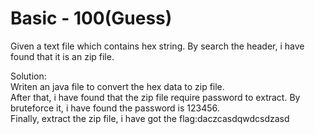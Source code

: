 <h1>Basic - 100(Guess)</h1>
<p>Given a text file which contains hex string. By search the header, i have found that it is an zip file.</p>
<p>Solution:<br/>
Writen an java file to convert the hex data to zip file.<br/>
After that, i have found that the zip file require password to extract. By bruteforce it, i have found the password is 123456.<br/>
Finally, extract the zip file, i have got the flag:daczcasdqwdcsdzasd</p>